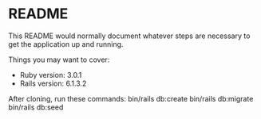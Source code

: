 # README

This README would normally document whatever steps are necessary to get the
application up and running.

Things you may want to cover:

* Ruby version: 3.0.1
* Rails version: 6.1.3.2

After cloning, run these commands:
bin/rails db:create
bin/rails db:migrate
bin/rails db:seed

